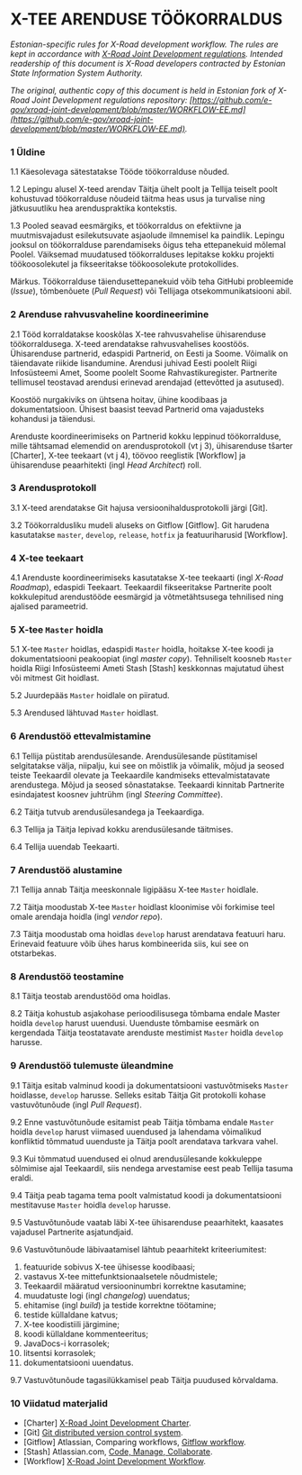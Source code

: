 # X-TEE ARENDUSE TÖÖKORRALDUS

*Estonian-specific rules for X-Road development workflow. The rules are kept in accordance with [X-Road Joint Development regulations](https://github.com/vrk-kpa/xroad-joint-development). Intended readership of this document is X-Road developers contracted by Estonian State Information System Authority.*

*The original, authentic copy of this document is held in Estonian fork of X-Road Joint Development regulations repository:  [https://github.com/e-gov/xroad-joint-development/blob/master/WORKFLOW-EE.md](https://github.com/e-gov/xroad-joint-development/blob/master/WORKFLOW-EE.md).*

### 1	Üldine

1.1	Käesolevaga sätestatakse Tööde töökorralduse nõuded.

1.2	Lepingu alusel X-teed arendav Täitja ühelt poolt ja Tellija teiselt poolt kohustuvad töökorralduse nõudeid täitma heas usus ja turvalise ning jätkusuutliku hea arenduspraktika kontekstis.

1.3	Pooled seavad eesmärgiks, et töökorraldus on efektiivne ja muutmisvajadust esilekutsuvate asjaolude ilmnemisel ka paindlik. Lepingu jooksul on töökorralduse parendamiseks õigus teha ettepanekuid mõlemal Poolel. Väiksemad muudatused töökorralduses lepitakse kokku projekti töökoosolekutel ja fikseeritakse töökoosolekute protokollides.

Märkus. Töökorralduse täiendusettepanekuid võib teha GitHubi probleemide (*Issue*), tõmbenõuete (*Pull Request*) või Tellijaga otsekommunikatsiooni abil. 

### 2	Arenduse rahvusvaheline koordineerimine

2.1	Tööd korraldatakse kooskõlas X-tee rahvusvahelise ühisarenduse töökorraldusega.
X-teed arendatakse rahvusvahelises koostöös. Ühisarenduse partnerid, edaspidi Partnerid, on Eesti ja Soome. Võimalik on täiendavate riikide lisandumine. Arendusi juhivad Eesti poolelt Riigi Infosüsteemi Amet, Soome poolelt Soome Rahvastikuregister. Partnerite tellimusel teostavad arendusi erinevad arendajad (ettevõtted ja asutused).

Koostöö nurgakiviks on ühtsena hoitav, ühine koodibaas ja dokumentatsioon. Ühisest baasist teevad Partnerid oma vajadusteks kohandusi ja täiendusi.

Arenduste koordineerimiseks on Partnerid kokku leppinud töökorralduse, mille tähtsamad elemendid on arendusprotokoll (vt j 3), ühisarenduse tšarter [Charter], X-tee teekaart (vt j 4), töövoo reeglistik [Workflow] ja ühisarenduse peaarhitekti (ingl *Head Architect*) roll.

### 3	Arendusprotokoll

3.1	X-teed arendatakse Git hajusa versioonihaldusprotokolli järgi [Git].

3.2	Töökorraldusliku mudeli aluseks on Gitflow [Gitflow]. Git harudena kasutatakse `master`, `develop`, `release`, `hotfix` ja featuuriharusid [Workflow].

### 4	X-tee teekaart

4.1	Arenduste koordineerimiseks kasutatakse X-tee teekaarti (ingl *X-Road Roadmap*), edaspidi Teekaart. Teekaardil fikseeritakse Partnerite poolt kokkulepitud arendustööde eesmärgid ja võtmetähtsusega tehnilised ning ajalised parameetrid.

### 5	X-tee `Master` hoidla

5.1	X-tee `Master` hoidlas, edaspidi `Master` hoidla, hoitakse X-tee koodi ja dokumentatsiooni peakoopiat (ingl *master copy*). Tehniliselt koosneb `Master` hoidla Riigi Infosüsteemi Ameti Stash [Stash] keskkonnas majutatud ühest või mitmest Git hoidlast.

5.2	Juurdepääs `Master` hoidlale on piiratud.

5.3	Arendused lähtuvad `Master` hoidlast.

### 6	Arendustöö ettevalmistamine

6.1	Tellija püstitab arendusülesande.
Arendusülesande püstitamisel selgitatakse välja, niipalju, kui see on mõistlik ja võimalik, mõjud ja seosed teiste Teekaardil olevate ja Teekaardile kandmiseks ettevalmistatavate arendustega. Mõjud ja seosed sõnastatakse. Teekaardi kinnitab Partnerite esindajatest koosnev juhtrühm (ingl *Steering Committee*).

6.2	Täitja tutvub arendusülesandega ja Teekaardiga.

6.3	Tellija ja Täitja lepivad kokku arendusülesande täitmises.

6.4	Tellija uuendab Teekaarti.

### 7	Arendustöö alustamine

7.1	Tellija annab Täitja meeskonnale ligipääsu X-tee `Master` hoidlale.

7.2	Täitja moodustab X-tee `Master` hoidlast kloonimise või forkimise teel omale arendaja hoidla (ingl *vendor repo*).

7.3	Täitja moodustab oma hoidlas `develop` harust arendatava featuuri haru. Erinevaid featuure võib ühes harus kombineerida siis, kui see on otstarbekas.

### 8	Arendustöö teostamine

8.1	Täitja teostab arendustööd oma hoidlas.

8.2	Täitja kohustub asjakohase perioodilisusega tõmbama endale Master hoidla `develop` harust uuendusi.
Uuenduste tõmbamise eesmärk on kergendada Täitja teostatavate arenduste mestimist `Master` hoidla `develop` harusse.

### 9	Arendustöö tulemuste üleandmine

9.1	Täitja esitab valminud koodi ja dokumentatsiooni vastuvõtmiseks `Master` hoidlasse, `develop` harusse. Selleks esitab Täitja Git protokolli kohase vastuvõtunõude (ingl *Pull Request*).

9.2	Enne vastuvõtunõude esitamist peab Täitja tõmbama endale `Master` hoidla `develop` harust viimased uuendused ja lahendama võimalikud konfliktid tõmmatud uuenduste ja Täitja poolt arendatava tarkvara vahel.

9.3	Kui tõmmatud uuendused ei olnud arendusülesande kokkuleppe sõlmimise ajal Teekaardil, siis nendega arvestamise eest peab Tellija tasuma eraldi.

9.4	Täitja peab tagama tema poolt valmistatud koodi ja dokumentatsiooni mestitavuse `Master` hoidla `develop` harusse.

9.5	Vastuvõtunõude vaatab läbi X-tee ühisarenduse peaarhitekt, kaasates vajadusel Partnerite asjatundjaid.

9.6	Vastuvõtunõude läbivaatamisel lähtub peaarhitekt kriteeriumitest:

1.	featuuride sobivus X-tee ühisesse koodibaasi;
2.	vastavus X-tee mittefunktsionaalsetele nõudmistele;
3.	Teekaardil määratud versiooninumbri korrektne kasutamine;
4.	muudatuste logi (ingl *changelog*) uuendatus;
5.	ehitamise (ingl *build*) ja testide korrektne töötamine;
6.	testide küllaldane katvus;
7.	X-tee koodistiili järgimine;
8.	koodi küllaldane kommenteeritus;
9.	JavaDocs-i korrasolek;
10.	litsentsi korrasolek;
11.	dokumentatsiooni uuendatus.

9.7	Vastuvõtunõude tagasilükkamisel peab Täitja puudused kõrvaldama.

### 10	Viidatud materjalid

- [Charter] 	[X-Road Joint Development Charter](https://github.com/vrk-kpa/xroad-joint-development/blob/master/CHARTER.md).
- [Git] 	[Git distributed version control system](https://git-scm.com/). 
- [Gitflow] 	Atlassian, Comparing workflows, [Gitflow workflow](https://www.atlassian.com/git/tutorials/comparing-workflows/gitflow-workflow).
- [Stash] 	Atlassian.com, [Code, Manage, Collaborate](https://www.atlassian.com/software/bitbucket).
- [Workflow] 	[X-Road Joint Development Workflow](https://github.com/e-gov/Open-Workflow/blob/master/WORKFLOW.md).
